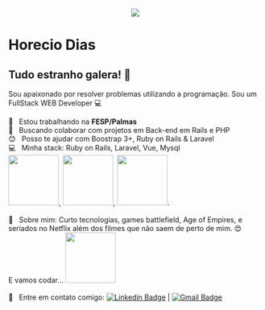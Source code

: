 <h1 align="center">
 <img src="https://68.media.tumblr.com/8106aa5232b2c543acb3370f2d1e7cce/tumblr_oe6plhZcEL1qi4ibzo1_r1_500.gif"/>
</h1>

# Horecio Dias

## Tudo estranho galera! 👋
Sou apaixonado por resolver problemas utilizando a programação.
Sou um FullStack WEB Developer :computer:

 :rocket:  &nbsp; Estou trabalhando na **FESP/Palmas**
 <br/> :purple_heart: &nbsp; Buscando colaborar com projetos em Back-end em Rails e PHP
 <br/> :blush: &nbsp; Posso te ajudar com Boostrap 3+, Ruby on Rails & Laravel
 <br/> :computer: &nbsp; Minha stack: Ruby on Rails, Laravel, Vue, Mysql
 <br />
 <img src="https://hsro-inf-wt.github.io/assets/vuejs.gif" height="100"/>, 
 <img src="https://cdn.dribbble.com/users/26222/screenshots/1395942/ruby2.gif" height="100"/>, 
 <img src="https://onepatch.com/wp-content/uploads/2020/03/LARAVEL_CIRCLES_NEW.gif" height="100"/>.
 <br /> 
 <br/> 💬  &nbsp; Sobre mim: Curto tecnologias, games battlefield, Age of Empires,  e seriados no Netflix além dos filmes que não saem de perto de mim. :heart_eyes:
 <br />
 E vamos codar... <img src="https://media0.giphy.com/media/TdRWuQlaiDARWYCatW/giphy.gif" height="100"/>
 <br />
 <br/> :email: &nbsp; Entre em contato comigo: [![Linkedin Badge](https://img.shields.io/badge/-HorecioDias-blue?style=flat-square&logo=Linkedin&logoColor=white&link=https://www.linkedin.com/in/horecio/)](https://www.linkedin.com/in/horecio/) 
| 
[![Gmail Badge](https://img.shields.io/badge/-horecio@gmail.com-c14438?style=flat-square&logo=Gmail&logoColor=white&link=mailto:tgmarinho@gmail.com)](mailto:horecio@gmail.com)
